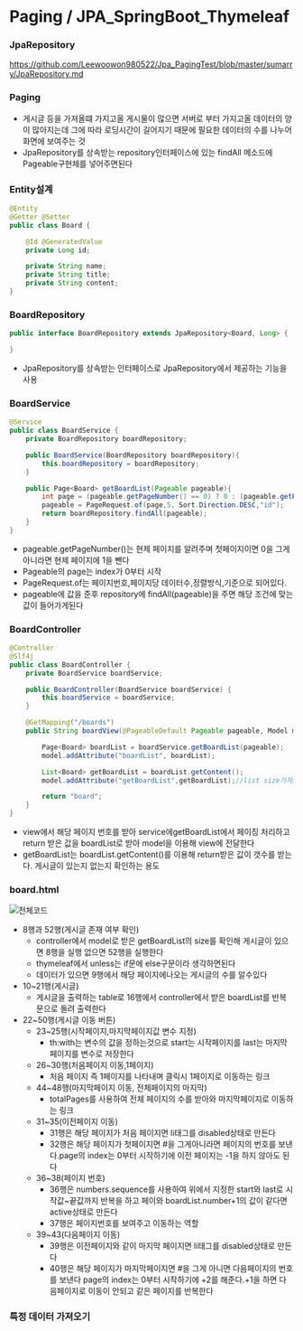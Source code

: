 # Paging / JPA_SpringBoot_Thymeleaf

### JpaRepository
https://github.com/Leewoowon980522/Jpa_PagingTest/blob/master/sumarry/JpaRepository.md
### Paging
+ 게시글 등을 가져올떄 가지고올 게시물이 많으면 서버로 부터 가지고올 데이터의 양이 많아지는데 그에 따라 로딩시간이 길어지기 때문에 필요한 데이터의 수를 나누어 화면에 보여주는 것
+ JpaRepository를 상속받는 repository인터페이스에 있는 findAll 메소드에 Pageable구현체를 넣어주면된다

### Entity설계
```java
@Entity
@Getter @Setter
public class Board {

    @Id @GeneratedValue
    private Long id;

    private String name;
    private String title;
    private String content;
}
```
### BoardRepository
```java
public interface BoardRepository extends JpaRepository<Board, Long> {

}
```
+ JpaRepository를 상속받는 인터페이스로 JpaRepository에서 제공하는 기능을 사용

### BoardService
```java
@Service
public class BoardService {
    private BoardRepository boardRepository;

    public BoardService(BoardRepository boardRepository){
        this.boardRepository = boardRepository;
    }

    public Page<Board> getBoardList(Pageable pageable){
        int page = (pageable.getPageNumber() == 0) ? 0 : (pageable.getPageNumber()-1);
        pageable = PageRequest.of(page,5, Sort.Direction.DESC,"id");
        return boardRepository.findAll(pageable);
    }
}
```
+ pageable.getPageNumber()는 현제 페이지를 알려주며 첫페이지이면 0을 그게 아니라면 현제 페이지에 1을 뺀다
+ Pageable의 page는 index가 0부터 시작
+ PageRequest.of는 페이지번호,페이지당 데이터수,정렬방식,기준으로 되어있다.
+ pageable에 값을 준후 repository에 findAll(pageable)을 주면 해당 조건에 맞는 값이 들어가게된다
### BoardController
```java
@Controller
@Slf4j
public class BoardController {
    private BoardService boardService;

    public BoardController(BoardService boardService) {
        this.boardService = boardService;
    }

    @GetMapping("/boards")
    public String boardView(@PageableDefault Pageable pageable, Model model) {

        Page<Board> boardList = boardService.getBoardList(pageable);
        model.addAttribute("boardList", boardList);

        List<Board> getBoardList = boardList.getContent();
        model.addAttribute("getBoardList",getBoardList);//list size가져옴, list size확인용

        return "board";
    }
}
```
+ view에서 해당 페이지 번호를 받아 service에getBoardList에서 페이징 처리하고 return 받은 값을 boardList로 받아 model을 이용해 view에 전달한다
+ getBoardList는 boardList.getContent()를 이용해 return받은 값이 갯수를 받는다. 게시글이 있는지 없는지 확인하는 용도
### board.html
![전체코드](https://user-images.githubusercontent.com/76415175/118247763-85797100-b4de-11eb-8a2c-310f30f34396.PNG)
+ 8행과 52행(게시글 존재 여부 확인)
    + controller에서 model로 받은 getBoardList의 size를 확인해 게시글이 있으면 8행을 실행 없으면 52행을 실행한다
    + thymeleaf에서 unless는 if문에 else구문이라 생각하면된다
    + 데이터가 있으면 9행에서 해당 페이지에나오는 게시글의 수를 알수있다
+ 10~21행(게시글)
    + 게시글을 출력하는 table로 16행에서 controller에서 받은 boardList를 반복문으로 돌려 출력한다
+ 22~50행(게시글 이동 버튼)
    + 23~25행(시작페이지,마지막페이지값 변수 지정)
        + th:with는 변수의 값을 정하는것으로 start는 시작페이지를 last는 마지막 페이지를 변수로 저장한다
    + 26~30행(처음페이지 이동,1페이지)
        + 처음 페이지 즉 1페이지를 나타내며 클릭시 1페이지로 이동하는 링크
    + 44~48행(마지막페이지 이동, 전체페이지의 마지막)
        + totalPages를 사용하여 전체 페이지의 수를 받아와 마지막페이지로 이동하는 링크
    + 31~35(이전페이지 이동)
        + 31행은 해당 페이지가 처음 페이지면 li태그를 disabled상태로 만든다
        + 32행은 해당 페이지가 첫페이지면 #을 그게아니라면 페이지의 번호를 보낸다.page의 index는 0부터 시작하기에 이전 페이지는 -1을 하지 않아도 된다
    + 36~38(페이지 번호)
        + 36행은 numbers.sequence를 사용하여 위에서 지정한 start와 last로 시작값~끝값까지 반복을 하고 페이와 boardList.number+1의 값이 같다면 active상태로 만든다
        + 37행은 페이지번호를 보여주고 이동하는 역할
    + 39~43(다음페이지 이동)
        + 39행은 이전페이지와 같이 마지막 페이지면 li태그를 disabled상태로 만든다
        + 40행은 해당 페이지가 마지막페이지면 #을 그게 아니면 다음페이지의 번호를 보낸다 page의 index는 0부터 시작하기에 +2를 해준다.+1을 하면 다음페이지로 이동이 안되고 같은 페이지를 반복한다
### 특정 데이터 가져오기